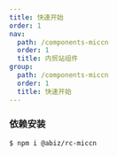 ```yaml
---
title: 快速开始
order: 1
nav:
  path: /components-miccn
  order: 1
  title: 内贸站组件
group:
  path: /components-miccn
  order: 1
  title: 快速开始
---
```


### 依赖安装

```bash
$ npm i @abiz/rc-miccn
```

